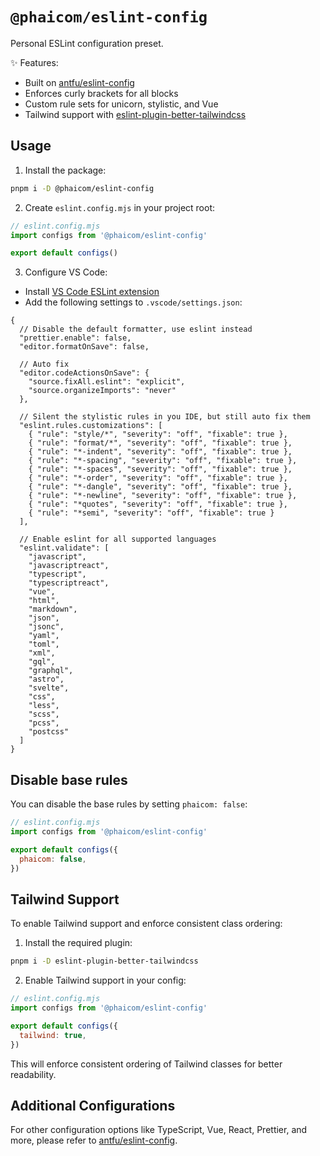 # `@phaicom/eslint-config`

Personal ESLint configuration preset.

✨ Features:
- Built on [antfu/eslint-config](https://github.com/antfu/eslint-config)
- Enforces curly brackets for all blocks
- Custom rule sets for unicorn, stylistic, and Vue
- Tailwind support with [eslint-plugin-better-tailwindcss](https://github.com/schoero/eslint-plugin-better-tailwindcss)

## Usage

1. Install the package:
```bash
pnpm i -D @phaicom/eslint-config
```

2. Create `eslint.config.mjs` in your project root:
```js
// eslint.config.mjs
import configs from '@phaicom/eslint-config'

export default configs()
```

3. Configure VS Code:
  - Install [VS Code ESLint extension](https://marketplace.visualstudio.com/items?itemName=dbaeumer.vscode-eslint)
  - Add the following settings to `.vscode/settings.json`:

```jsonc
{
  // Disable the default formatter, use eslint instead
  "prettier.enable": false,
  "editor.formatOnSave": false,

  // Auto fix
  "editor.codeActionsOnSave": {
    "source.fixAll.eslint": "explicit",
    "source.organizeImports": "never"
  },

  // Silent the stylistic rules in you IDE, but still auto fix them
  "eslint.rules.customizations": [
    { "rule": "style/*", "severity": "off", "fixable": true },
    { "rule": "format/*", "severity": "off", "fixable": true },
    { "rule": "*-indent", "severity": "off", "fixable": true },
    { "rule": "*-spacing", "severity": "off", "fixable": true },
    { "rule": "*-spaces", "severity": "off", "fixable": true },
    { "rule": "*-order", "severity": "off", "fixable": true },
    { "rule": "*-dangle", "severity": "off", "fixable": true },
    { "rule": "*-newline", "severity": "off", "fixable": true },
    { "rule": "*quotes", "severity": "off", "fixable": true },
    { "rule": "*semi", "severity": "off", "fixable": true }
  ],

  // Enable eslint for all supported languages
  "eslint.validate": [
    "javascript",
    "javascriptreact",
    "typescript",
    "typescriptreact",
    "vue",
    "html",
    "markdown",
    "json",
    "jsonc",
    "yaml",
    "toml",
    "xml",
    "gql",
    "graphql",
    "astro",
    "svelte",
    "css",
    "less",
    "scss",
    "pcss",
    "postcss"
  ]
}
```

## Disable base rules
You can disable the base rules by setting `phaicom: false`:

```js
// eslint.config.mjs
import configs from '@phaicom/eslint-config'

export default configs({
  phaicom: false,
})
```

## Tailwind Support
To enable Tailwind support and enforce consistent class ordering:

1. Install the required plugin:
```bash
pnpm i -D eslint-plugin-better-tailwindcss
```

2. Enable Tailwind support in your config:
```js
// eslint.config.mjs
import configs from '@phaicom/eslint-config'

export default configs({
  tailwind: true,
})
```

This will enforce consistent ordering of Tailwind classes for better readability.
## Additional Configurations

For other configuration options like TypeScript, Vue, React, Prettier, and more, please refer to [antfu/eslint-config](https://github.com/antfu/eslint-config).
